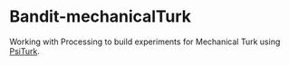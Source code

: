 # Bandit-mechanicalTurk

Working with Processing to build experiments for Mechanical Turk using [PsiTurk](https://psiturk.org/).
